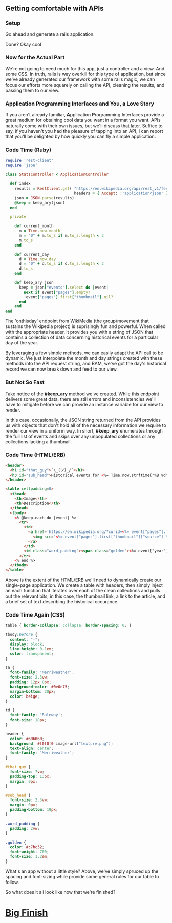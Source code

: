 ## Getting comfortable with APIs

### Setup

Go ahead and generate a rails application.

Done? Okay cool

### Now for the Actual Part

We're not going to need much for this app, just a controller and a view. And some CSS. In truth, rails is way overkill for this type of application, but since we've already generated our framework with some rails magic, we can focus our efforts more squarely on calling the API, cleaning the results, and passing them to our view.

### Application Programming Interfaces and You, a Love Story

If you aren't already familiar, **A**pplication **P**rogramming **I**nterfaces provide a great medium for obtaining cool data you want in a format you want. APIs naturally come with their own issues, but we'll discuss that later. Suffice to say, if you haven't you had the pleasure of tapping into an API, I can report that you'll be delighted by how quickly you can fly a simple application.

### Code Time (Ruby)

```ruby
require 'rest-client'
require 'json'

class StatsController < ApplicationController

  def index
    results = RestClient.get( "https://en.wikipedia.org/api/rest_v1/feed/onthisday/all/#{current_month}/#{current_day}",
                              headers = { Accept: :'application/json' } )
    json = JSON.parse(results)
    @keep = keep_ary(json)
  end

  private

    def current_month
      m = Time.now.month
      m = "0" + m.to_s if m.to_s.length < 2
      m.to_s
    end

    def current_day
      d = Time.now.day
      d = "0" + d.to_s if d.to_s.length < 2
      d.to_s
    end

    def keep_ary json
      keep = json["events"].select do |event|
        next if event["pages"].empty?
        !event["pages"].first["thumbnail"].nil?
      end
    end
end
```

The 'onthisday' endpoint from WikiMedia (the group/movement that sustains the Wikipedia project) is suprisingly fun and powerful. When called with the appropriate header, it provides you with a string of JSON that contains a collection of data concerning historical events for a particular day of the year.

By leveraging a few simple methods, we can easily adapt the API call to be dynamic. We just interpolate the month and day strings created with these methods into the API request string, and BAM, we've got the day's historical record we can now break down and feed to our view.

### But Not So Fast

Take notice of the **#keep_ary** method we've created. While this endpoint delivers some great data, there are still errors and inconsistencies we'll have to mitigate before we can provide an instance variable for our view to render.

In this case, occasionally, the JSON string returned from the API provides us with objects that don't hold all of the necessary information we require to render our view in a uniform way. In short, **#keep_ary** enumerates through the full list of events and skips over any unpopulated collections or any collections lacking a thumbnail.

### Code Time (HTML/ERB)

```html
<header>
  <h1 id="that_guy">¯\_(ツ)_/¯</h1>
  <h3 id="sub_head">Historical events for <%= Time.now.strftime("%B %d") %></h3>
</header>

<table cellpadding=0>
  <thead>
    <th>Image</th>
    <th>Description</th>
  </thead>
  <tbody>
    <% @keep.each do |event| %>
      <tr>
        <td>
          <a href='https://en.wikipedia.org/?curid=<%= event["pages"].first["pageid"] %>' target='_blank'>
            <img src='<%= event["pages"].first["thumbnail"]["source"] %>' width='200'>
          </a>
        </td>
        <td class="word_padding"><span class="golden"><%= event["year"] %></span> — <%= event["text"] %></td>
      </tr>
    <% end %>
  </tbody>
</table>
```

Above is the extent of the HTML/ERB we'll need to dynamically create our single-page application. We create a table with headers, then simply inject an each function that iterates over each of the clean collections and pulls out the relevant bits, in this case, the thumbnail link, a link to the article, and a brief set of text describing the historical occurance. 

### Code Time Again (CSS)

```css
table { border-collapse: collapse; border-spacing: 0; }

tbody:before {
  content: "-";
  display: block;
  line-height: 0.1em;
  color: transparent;
}

th {
  font-family: 'Merriweather';
  font-size: 2.3vw;
  padding: 12px 0px;
  background-color: #0e0e75;
  margin-bottom: 20px;
  color: beige;
}

td {
  font-family: 'Raleway';
  font-size: 18px;
}

header {
  color: #606060;
  background: #f0f0f0 image-url("texture.png");
  text-align: center;
  font-family: 'Merriweather';
}

#that_guy {
  font-size: 7vw;
  padding-top: 13px;
  margin: 0px;
}

#sub_head {
  font-size: 2.3vw;
  margin: 0px;
  padding-bottom: 19px;
}

.word_padding {
  padding: 2vw;
}

.golden {
  color: #c7bc32;
  font-weight: 700;
  font-size: 1.2em;
}
```

What's an app without a little style? Above, we've simply spruced up the spacing and font-sizing while provide some general rules for our table to follow.

So what does it all look like now that we're finished?

<h1><a href="http://www.historically.co/" target="_blank">Big Finish</a></h1>
